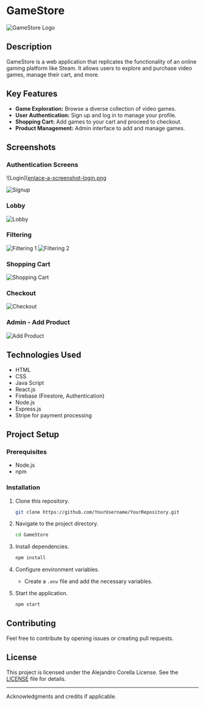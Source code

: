 # GameStore

![GameStore Logo](https://firebasestorage.googleapis.com/v0/b/projectofinalapps.appspot.com/o/Programa-Imagenes%2Fimagen_2023-12-19_234026654.png?alt=media&token=69748eac-1831-4865-9a52-555fd00a3ef5)

## Description

GameStore is a web application that replicates the functionality of an online gaming platform like Steam. It allows users to explore and purchase video games, manage their cart, and more.

## Key Features

- **Game Exploration:** Browse a diverse collection of video games.
- **User Authentication:** Sign up and log in to manage your profile.
- **Shopping Cart:** Add games to your cart and proceed to checkout.
- **Product Management:** Admin interface to add and manage games.

## Screenshots

### Authentication Screens
![Login]([enlace-a-screenshot-login.png](https://firebasestorage.googleapis.com/v0/b/projectofinalapps.appspot.com/o/Programa-Imagenes%2Fimagen_2023-12-19_232840449.png?alt=media&token=a53b85d4-cb78-4227-97b6-ab53d4d014f7)

![Signup](https://firebasestorage.googleapis.com/v0/b/projectofinalapps.appspot.com/o/Programa-Imagenes%2Fimagen_2023-12-19_232850077.png?alt=media&token=511466c1-6f71-4b68-8c9b-8dc18a7f3280)

### Lobby
![Lobby]([enlace-a-screenshot-lobby.png](https://firebasestorage.googleapis.com/v0/b/projectofinalapps.appspot.com/o/Programa-Imagenes%2Fimagen_2023-12-19_232609351.png?alt=media&token=00897625-36ba-4dd5-85fc-5b2f32b1f168))

### Filtering
![Filtering 1](https://firebasestorage.googleapis.com/v0/b/projectofinalapps.appspot.com/o/Programa-Imagenes%2Fimagen_2023-12-19_232619291.png?alt=media&token=fc7433cd-03af-4ca6-89bd-cecfa4035836)
![Filtering 2](https://firebasestorage.googleapis.com/v0/b/projectofinalapps.appspot.com/o/Programa-Imagenes%2Fimagen_2023-12-19_232639835.png?alt=media&token=f435df01-7248-4a94-b841-fb29ca6d3a93)

### Shopping Cart
![Shopping Cart]([enlace-a-screenshot-cart.png](https://firebasestorage.googleapis.com/v0/b/projectofinalapps.appspot.com/o/Programa-Imagenes%2Fimagen_2023-12-19_232726129.png?alt=media&token=be7975c9-fcb8-4af0-aaf8-add61085149e))

### Checkout
![Checkout]([enlace-a-screenshot-checkout.png](https://firebasestorage.googleapis.com/v0/b/projectofinalapps.appspot.com/o/Programa-Imagenes%2Fimagen_2023-12-19_232823407.png?alt=media&token=37067ebd-a79c-490e-9d74-bf0cb2f3f807))

### Admin - Add Product
![Add Product]([enlace-a-screenshot-add-product.png](https://firebasestorage.googleapis.com/v0/b/projectofinalapps.appspot.com/o/Programa-Imagenes%2Fimagen_2023-12-19_233018040.png?alt=media&token=03ea26b3-d35e-4eb9-a0e1-369c6487ab2b))

## Technologies Used
- HTML
- CSS
- Java Script
- React.js
- Firebase (Firestore, Authentication)
- Node.js
- Express.js
- Stripe for payment processing

## Project Setup

### Prerequisites

- Node.js
- npm

### Installation

1. Clone this repository.
    ```bash
    git clone https://github.com/YourUsername/YourRepository.git
    ```

2. Navigate to the project directory.
    ```bash
    cd GameStore
    ```

3. Install dependencies.
    ```bash
    npm install
    ```

4. Configure environment variables.
    - Create a `.env` file and add the necessary variables.

5. Start the application.
    ```bash
    npm start
    ```

## Contributing

Feel free to contribute by opening issues or creating pull requests.

## License

This project is licensed under the Alejandro Corella License. See the [LICENSE](LICENSE) file for details.

---

Acknowledgments and credits if applicable.

